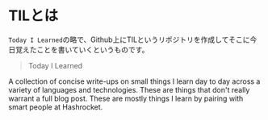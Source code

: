 # TILとは

`Today I Learned`の略で、Github上にTILというリポジトリを作成してそこに今日覚えたことを書いていくというものです。

> Today I Learned

A collection of concise write-ups on small things I learn day to day across a variety of languages and technologies. These are things that don't really warrant a full blog post. These are mostly things I learn by pairing with smart people at Hashrocket.